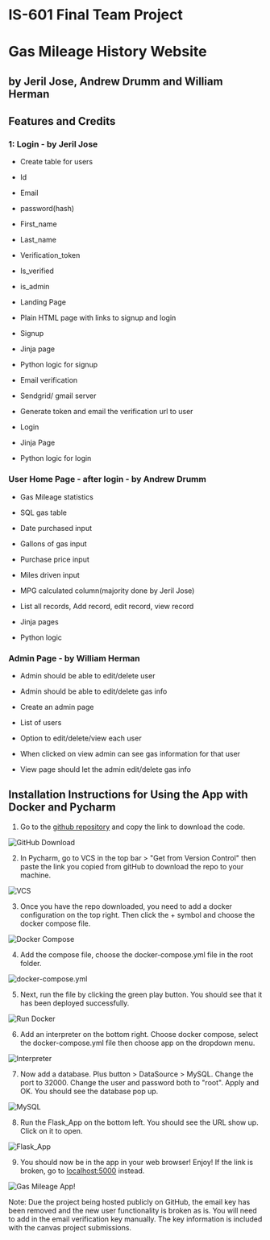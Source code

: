 <H1>IS-601 Final Team Project</H1>
<H1>Gas Mileage History Website</H1>
<H2>by Jeril Jose, Andrew Drumm and William Herman</H2>

<H2>Features and Credits</H2>
<H3>1: Login - by Jeril Jose</H3>

- Create table for users
- Id
- Email
- password(hash)
- First_name
- Last_name
- Verification_token
- Is_verified
- is_admin

- Landing Page
- Plain HTML page with links to signup and login
- Signup
- Jinja page
- Python logic for signup
- Email verification
- Sendgrid/ gmail server
- Generate token and email the verification url to user
- Login
- Jinja Page
- Python logic for login

<H3>User Home Page - after login - by Andrew Drumm</H3>

- Gas Mileage statistics 
- SQL gas table 
- Date purchased input
- Gallons of gas input
- Purchase price input
- Miles driven input
- MPG calculated column(majority done by Jeril Jose)

- List all records, Add record, edit record, view record
- Jinja pages
- Python logic


<H3>Admin Page - by William Herman</H3>

- Admin should be able to edit/delete user
- Admin should be able to edit/delete gas info

- Create an admin page
- List of users
- Option to edit/delete/view each user
- When clicked on view admin can see gas information for that user
- View page should let the admin edit/delete gas info

<H2>Installation Instructions for Using the App with Docker and Pycharm</H2>

1. Go to the [github repository](https://github.com/ajd33/IS601Fall2020FinalTeamProject) and copy the link to download the code. 

![GitHub Download](./images/githubDownload.png)

2. In Pycharm, go to VCS in the top bar > "Get from Version Control" then paste the link you copied from gitHub to download the repo to your machine. 

![VCS](./images/image2.png)

3. Once you have the repo downloaded, you need to add a docker configuration on the top right. Then click the + symbol and choose the docker compose file.

![Docker Compose](./images/image3.png)

4. Add the compose file, choose the docker-compose.yml file in the root folder. 

![docker-compose.yml](./images/image4.png)

5. Next, run the file by clicking the green play button. You should see that it has been deployed successfully. 

![Run Docker](./images/image5.png)

6. Add an interpreter on the bottom right. Choose docker compose, select the docker-compose.yml file then choose app on the dropdown menu. 

![Interpreter](./images/image6.png)

7. Now add a database. Plus button > DataSource > MySQL. Change the port to 32000. Change the user and password both to "root". Apply and OK. You should see the database pop up. 

![MySQL](./images/image7.png)

8. Run the Flask_App on the bottom left. You should see the URL show up. Click on it to open. 

 ![Flask_App](./images/image8.png)
 
9. You should now be in the app in your web browser! Enjoy! If the link is broken, go to [localhost:5000](https://localhost:5000) instead. 

![Gas Mileage App!](./images/image9.png)

<P>Note: Due the project being hosted publicly on GitHub, the email key has been removed and the new user functionality is broken as is. You will need to add in the email verification key manually. The key information is included with the canvas project submissions.</P>


